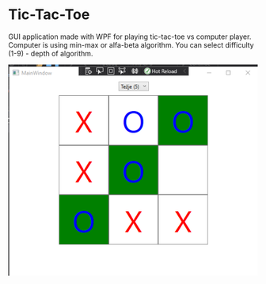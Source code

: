 # Tic-Tac-Toe
GUI application made with WPF for playing tic-tac-toe vs computer player. Computer is using min-max or alfa-beta algorithm. You can select difficulty (1-9) - depth of algorithm.

![test](https://github.com/blebla25/tic-tac-toe/blob/main/Screenshot_1.png)
